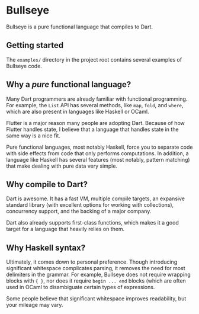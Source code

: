 # Bullseye
Bullseye is a pure functional language that compiles to Dart.

## Getting started
The `examples/` directory in the project root contains several examples of
Bullseye code.

## Why a *pure* functional language?
Many Dart programmers are already familiar with functional programming. For
example, the `List` API has several methods, like `map`, `fold`, and `where`,
which are also present in languages like Haskell or OCaml.

Flutter is a major reason many people are adopting Dart. Because of how Flutter
handles state, I believe that a language that handles state in the same way is
a nice fit.

Pure functional languages, most notably Haskell, force you to separate code with
side effects from code that only performs computations. In addition, a language
like Haskell has several features (most notably, pattern matching) that make
dealing with pure data very simple.

## Why compile to Dart?
Dart is awesome. It has a fast VM, multiple compile targets, an expansive
standard library (with excellent options for working with collections),
concurrency support, and the backing of a major company.

Dart also already supports first-class functions, which makes it a good target
for a language that heavily relies on them.

## Why Haskell syntax?
Ultimately, it comes down to personal preference. Though introducing significant
whitespace complicates parsing, it removes the need for most delimiters in the
grammar. For example, Bullseye does not require wrapping blocks with `{ }`, nor
does it require `begin ... end` blocks (which are often used in OCaml to
disambiguate certain types of expressions.

Some people believe that significant whitespace improves readability, but your
mileage may vary.
